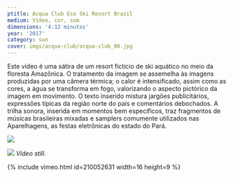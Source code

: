 ```yaml
---
ptitle: Acqua Club Eco Ski Resort Brazil
medium: Vídeo, cor, som
dimensions: '4:12 minutos'
year: '2017'
category: sun
cover: imgs/acqua-club/acqua-club_00.jpg
---
```

Este vídeo é uma sátira de um resort fictício de ski aquático no meio da floresta Amazônica. O tratamento da imagem se assemelha às imagens produzidas por uma câmera térmica; o calor é intensificado, assim como as cores, a água se transforma em fogo, valorizando o aspecto pictórico da imagem em movimento. O texto inserido mistura jargões publicitários, expressões típicas da região norte do país e comentários debochados. A trilha sonora, inserida em momentos bem específicos, traz fragmentos de músicas brasileiras mixadas e samplers comumente utilizados nas Aparelhagens, as festas eletrônicas do estado do Pará.

![]({{site.baseurl}}/imgs/acqua-club/acqua-club_01.jpg)

![]({{site.baseurl}}/imgs/acqua-club/acqua-club_02.jpg)
_Video still._

{% include vimeo.html id=210052631 width=16 height=9 %}

